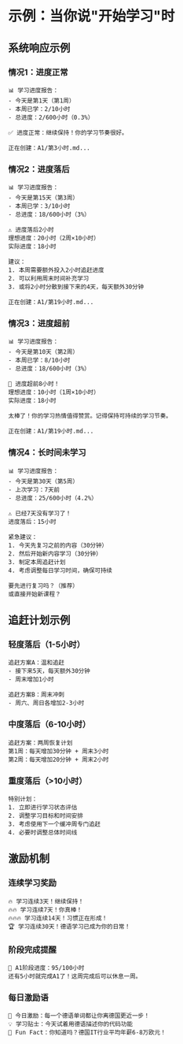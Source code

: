 # 示例：当你说"开始学习"时

## 系统响应示例

### 情况1：进度正常
```
📊 学习进度报告：
- 今天是第1天（第1周）
- 本周已学：2/10小时
- 总进度：2/600小时（0.3%）

✅ 进度正常：继续保持！你的学习节奏很好。

正在创建：A1/第3小时.md...
```

### 情况2：进度落后
```
📊 学习进度报告：
- 今天是第15天（第3周）
- 本周已学：3/10小时
- 总进度：18/600小时（3%）

⚠️ 进度落后2小时
理想进度：20小时（2周×10小时）
实际进度：18小时

建议：
1. 本周需要额外投入2小时追赶进度
2. 可以利用周末时间补充学习
3. 或将2小时分散到接下来的4天，每天额外30分钟

正在创建：A1/第19小时.md...
```

### 情况3：进度超前
```
📊 学习进度报告：
- 今天是第10天（第2周）
- 本周已学：8/10小时
- 总进度：18/600小时（3%）

🎉 进度超前8小时！
理想进度：10小时（1周×10小时）
实际进度：18小时

太棒了！你的学习热情值得赞赏。记得保持可持续的学习节奏。

正在创建：A1/第19小时.md...
```

### 情况4：长时间未学习
```
📊 学习进度报告：
- 今天是第30天（第5周）
- 上次学习：7天前
- 总进度：25/600小时（4.2%）

⚠️ 已经7天没有学习了！
进度落后：15小时

紧急建议：
1. 今天先复习之前的内容（30分钟）
2. 然后开始新内容学习（30分钟）
3. 制定本周追赶计划
4. 考虑调整每日学习时间，确保可持续

要先进行复习吗？（推荐）
或直接开始新课程？
```

## 追赶计划示例

### 轻度落后（1-5小时）
```
追赶方案A：温和追赶
- 接下来5天，每天额外30分钟
- 周末增加1小时

追赶方案B：周末冲刺
- 周六、周日各增加2-3小时
```

### 中度落后（6-10小时）
```
追赶方案：两周恢复计划
第1周：每天增加30分钟 + 周末3小时
第2周：每天增加20分钟 + 周末2小时
```

### 重度落后（>10小时）
```
特别计划：
1. 立即进行学习状态评估
2. 调整学习目标和时间安排
3. 考虑使用下一个缓冲周专门追赶
4. 必要时调整总体时间线
```

## 激励机制

### 连续学习奖励
```
🔥 学习连续3天！继续保持！
🔥🔥 学习连续7天！你真棒！
🔥🔥🔥 学习连续14天！习惯正在形成！
🏆 学习连续30天！德语学习已成为你的日常！
```

### 阶段完成提醒
```
🎯 A1阶段进度：95/100小时
还有5小时就完成A1了！这周完成后可以休息一周。
```

### 每日激励语
```
💪 今日激励：每一个德语单词都让你离德国更近一步！
💡 学习贴士：今天试着用德语描述你的代码功能
🌟 Fun Fact：你知道吗？德国IT行业平均年薪6-8万欧元！
```